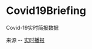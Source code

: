 # Covid19Briefing
Covid-19实时简报数据

来源 -- [实时播报](https://voice.baidu.com/act/newpneumonia/newpneumonia/?from=osari_aladin_banner#tab1)
